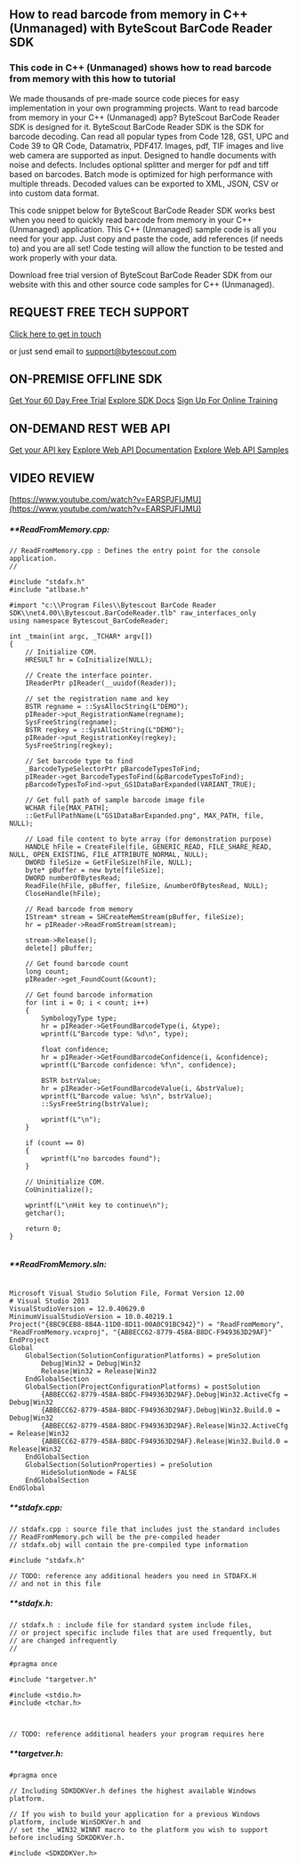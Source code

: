 ## How to read barcode from memory in C++ (Unmanaged) with ByteScout BarCode Reader SDK

### This code in C++ (Unmanaged) shows how to read barcode from memory with this how to tutorial

We made thousands of pre-made source code pieces for easy implementation in your own programming projects. Want to read barcode from memory in your C++ (Unmanaged) app? ByteScout BarCode Reader SDK is designed for it. ByteScout BarCode Reader SDK is the SDK for barcode decoding. Can read all popular types from Code 128, GS1, UPC and Code 39 to QR Code, Datamatrix, PDF417. Images, pdf, TIF images and live web camera are supported as input. Designed to handle documents with noise and defects. Includes optional splitter and merger for pdf and tiff based on barcodes. Batch mode is optimized for high performance with multiple threads. Decoded values can be exported to XML, JSON, CSV or into custom data format.

This code snippet below for ByteScout BarCode Reader SDK works best when you need to quickly read barcode from memory in your C++ (Unmanaged) application. This C++ (Unmanaged) sample code is all you need for your app. Just copy and paste the code, add references (if needs to) and you are all set! Code testing will allow the function to be tested and work properly with your data.

Download free trial version of ByteScout BarCode Reader SDK from our website with this and other source code samples for C++ (Unmanaged).

## REQUEST FREE TECH SUPPORT

[Click here to get in touch](https://bytescout.zendesk.com/hc/en-us/requests/new?subject=ByteScout%20BarCode%20Reader%20SDK%20Question)

or just send email to [support@bytescout.com](mailto:support@bytescout.com?subject=ByteScout%20BarCode%20Reader%20SDK%20Question) 

## ON-PREMISE OFFLINE SDK 

[Get Your 60 Day Free Trial](https://bytescout.com/download/web-installer?utm_source=github-readme)
[Explore SDK Docs](https://bytescout.com/documentation/index.html?utm_source=github-readme)
[Sign Up For Online Training](https://academy.bytescout.com/)


## ON-DEMAND REST WEB API

[Get your API key](https://pdf.co/documentation/api?utm_source=github-readme)
[Explore Web API Documentation](https://pdf.co/documentation/api?utm_source=github-readme)
[Explore Web API Samples](https://github.com/bytescout/ByteScout-SDK-SourceCode/tree/master/PDF.co%20Web%20API)

## VIDEO REVIEW

[https://www.youtube.com/watch?v=EARSPJFIJMU](https://www.youtube.com/watch?v=EARSPJFIJMU)




<!-- code block begin -->

##### ****ReadFromMemory.cpp:**
    
```
// ReadFromMemory.cpp : Defines the entry point for the console application.
//

#include "stdafx.h"
#include "atlbase.h"

#import "c:\\Program Files\\Bytescout BarCode Reader SDK\\net4.00\\Bytescout.BarCodeReader.tlb" raw_interfaces_only
using namespace Bytescout_BarCodeReader;

int _tmain(int argc, _TCHAR* argv[])
{
	// Initialize COM.
	HRESULT hr = CoInitialize(NULL);

	// Create the interface pointer.
	IReaderPtr pIReader(__uuidof(Reader));

	// set the registration name and key
	BSTR regname = ::SysAllocString(L"DEMO");
	pIReader->put_RegistrationName(regname);
	SysFreeString(regname);
	BSTR regkey = ::SysAllocString(L"DEMO");
	pIReader->put_RegistrationKey(regkey);
	SysFreeString(regkey);

	// Set barcode type to find
	_BarcodeTypeSelectorPtr pBarcodeTypesToFind;
	pIReader->get_BarcodeTypesToFind(&pBarcodeTypesToFind);
	pBarcodeTypesToFind->put_GS1DataBarExpanded(VARIANT_TRUE);

	// Get full path of sample barcode image file
	WCHAR file[MAX_PATH];
	::GetFullPathName(L"GS1DataBarExpanded.png", MAX_PATH, file, NULL);

	// Load file content to byte array (for demonstration purpose)
	HANDLE hFile = CreateFile(file, GENERIC_READ, FILE_SHARE_READ, NULL, OPEN_EXISTING, FILE_ATTRIBUTE_NORMAL, NULL);
	DWORD fileSize = GetFileSize(hFile, NULL);
	byte* pBuffer = new byte[fileSize];
	DWORD numberOfBytesRead;
	ReadFile(hFile, pBuffer, fileSize, &numberOfBytesRead, NULL);
	CloseHandle(hFile);

	// Read barcode from memory
	IStream* stream = SHCreateMemStream(pBuffer, fileSize);
	hr = pIReader->ReadFromStream(stream);

	stream->Release();
	delete[] pBuffer;

	// Get found barcode count
	long count;
	pIReader->get_FoundCount(&count);

	// Get found barcode information
	for (int i = 0; i < count; i++)
	{
		SymbologyType type;
		hr = pIReader->GetFoundBarcodeType(i, &type);
		wprintf(L"Barcode type: %d\n", type);

		float confidence;
		hr = pIReader->GetFoundBarcodeConfidence(i, &confidence);
		wprintf(L"Barcode confidence: %f\n", confidence);

		BSTR bstrValue;
		hr = pIReader->GetFoundBarcodeValue(i, &bstrValue);
		wprintf(L"Barcode value: %s\n", bstrValue);
		::SysFreeString(bstrValue);

		wprintf(L"\n");
	}

	if (count == 0)
	{
		wprintf(L"no barcodes found");
	}

	// Uninitialize COM.
	CoUninitialize();
	
	wprintf(L"\nHit key to continue\n");
	getchar();

	return 0;
}


```

<!-- code block end -->    

<!-- code block begin -->

##### ****ReadFromMemory.sln:**
    
```

Microsoft Visual Studio Solution File, Format Version 12.00
# Visual Studio 2013
VisualStudioVersion = 12.0.40629.0
MinimumVisualStudioVersion = 10.0.40219.1
Project("{8BC9CEB8-8B4A-11D0-8D11-00A0C91BC942}") = "ReadFromMemory", "ReadFromMemory.vcxproj", "{ABBECC62-8779-458A-B8DC-F949363D29AF}"
EndProject
Global
	GlobalSection(SolutionConfigurationPlatforms) = preSolution
		Debug|Win32 = Debug|Win32
		Release|Win32 = Release|Win32
	EndGlobalSection
	GlobalSection(ProjectConfigurationPlatforms) = postSolution
		{ABBECC62-8779-458A-B8DC-F949363D29AF}.Debug|Win32.ActiveCfg = Debug|Win32
		{ABBECC62-8779-458A-B8DC-F949363D29AF}.Debug|Win32.Build.0 = Debug|Win32
		{ABBECC62-8779-458A-B8DC-F949363D29AF}.Release|Win32.ActiveCfg = Release|Win32
		{ABBECC62-8779-458A-B8DC-F949363D29AF}.Release|Win32.Build.0 = Release|Win32
	EndGlobalSection
	GlobalSection(SolutionProperties) = preSolution
		HideSolutionNode = FALSE
	EndGlobalSection
EndGlobal

```

<!-- code block end -->    

<!-- code block begin -->

##### ****stdafx.cpp:**
    
```
// stdafx.cpp : source file that includes just the standard includes
// ReadFromMemory.pch will be the pre-compiled header
// stdafx.obj will contain the pre-compiled type information

#include "stdafx.h"

// TODO: reference any additional headers you need in STDAFX.H
// and not in this file

```

<!-- code block end -->    

<!-- code block begin -->

##### ****stdafx.h:**
    
```
// stdafx.h : include file for standard system include files,
// or project specific include files that are used frequently, but
// are changed infrequently
//

#pragma once

#include "targetver.h"

#include <stdio.h>
#include <tchar.h>



// TODO: reference additional headers your program requires here

```

<!-- code block end -->    

<!-- code block begin -->

##### ****targetver.h:**
    
```
#pragma once

// Including SDKDDKVer.h defines the highest available Windows platform.

// If you wish to build your application for a previous Windows platform, include WinSDKVer.h and
// set the _WIN32_WINNT macro to the platform you wish to support before including SDKDDKVer.h.

#include <SDKDDKVer.h>

```

<!-- code block end -->